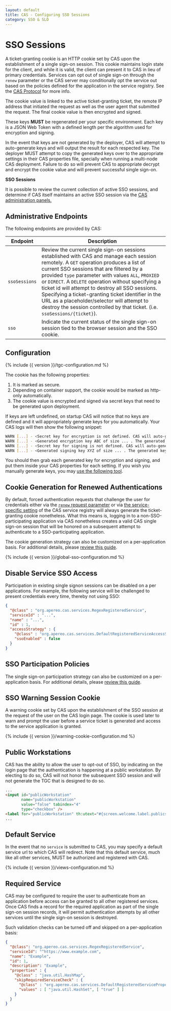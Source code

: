 ```yaml
---
layout: default
title: CAS - Configuring SSO Sessions
category: SSO & SLO
---
```




# SSO Sessions

A ticket-granting cookie is an HTTP cookie set by CAS upon the establishment of a single sign-on session. This cookie maintains login
state for the client, and while it is valid, the client can present it to CAS in lieu of primary credentials.
Services can opt out of single sign-on through the `renew` parameter or the CAS server may conditionally opt the service out
based on the policies defined for the application in the service registry. See the [CAS Protocol](../protocol/CAS-Protocol.html) for more info.

The cookie value is linked to the active ticket-granting ticket, the remote IP address that initiated the request
as well as the user agent that submitted the request. The final cookie value is then encrypted and signed. 

These keys **MUST** be regenerated per your specific environment. Each key
is a JSON Web Token with a defined length per the algorithm used for encryption and signing.

In the event that keys are not generated by the deployer, CAS will attempt to auto-generate keys and will output
the result for each respected key. The deployer MUST attempt to copy the generated keys over to the appropriate
settings in their CAS properties file, specially when running a multi-node CAS deployment. Failure to do so will prevent CAS
to appropriate decrypt and encrypt the cookie value and will prevent successful single sign-on.

<div class="alert alert-info"><strong>SSO Sessions</strong><p>It is possible to review the current collection of active SSO sessions,
and determine if CAS itself maintains an active SSO session via the <a href="../monitoring/Monitoring-Statistics.html">CAS administration panels.</a></p></div>

## Administrative Endpoints

The following endpoints are provided by CAS:
 
| Endpoint                 | Description
|--------------------------|------------------------------------------------
| `ssoSessions`                 | Review the current single sign-on sessions established with CAS and manage each session remotely. A `GET` operation produces a list of current SSO sessions that are filtered by a provided `type` parameter with values `ALL`, `PROXIED` or `DIRECT`. A `DELETE` operation without specifying a ticket id will attempt to destroy all SSO sessions. Specifying a ticket-granting ticket identifier in the URL as a placeholder/selector will attempt to destroy the session controlled by that ticket. (i.e. `ssoSessions/{ticket}`).
| `sso`                         | Indicate the current status of the single sign-on session tied to the browser session and the SSO cookie. 

## Configuration

{% include {{ version }}/tgc-configuration.md %}

The cookie has the following properties:

1. It is marked as secure.
2. Depending on container support, the cookie would be marked as http-only automatically.
3. The cookie value is encrypted and signed via secret keys that need to be generated upon deployment.

If keys are left undefined, on startup CAS will notice that no keys are defined and it will appropriately generate keys for you automatically. Your CAS logs will then show the following snippet:

```bash
WARN [...] - <Secret key for encryption is not defined. CAS will auto-generate the encryption key>
WARN [...] - <Generated encryption key ABC of size ... . The generated key MUST be added to CAS settings.>
WARN [...] - <Secret key for signing is not defined. CAS will auto-generate the signing key>
WARN [...] - <Generated signing key XYZ of size ... . The generated key MUST be added to CAS settings.>
```

You should then grab each generated key for encryption and signing, and put them inside your CAS properties for each setting.
If you wish you manually generate keys, you may [use the following tool](https://github.com/mitreid-connect/json-web-key-generator).

## Cookie Generation for Renewed Authentications

By default, forced authentication requests that challenge the user for credentials
either via the [`renew` request parameter](../protocol/CAS-Protocol.html)
or via [the service-specific setting](../services/Service-Management.html) of
the CAS service registry will always generate the ticket-granting cookie
nonetheless. What this means is, logging in to a non-SSO-participating application
via CAS nonetheless creates a valid CAS single sign-on session that will be honored on a
subsequent attempt to authenticate to a SSO-participating application.

The cookie generation strategy can also be customized on a per-application basis. For additional details, 
please [review this guide](../services/Configuring-Service-SSO-Policy.html).

{% include {{ version }}/global-sso-configuration.md %}

## Disable Service SSO Access

Participation in existing single signon sessions can be disabled on a per applications. For example, 
the following service will be challenged to present credentials every time, thereby not using SSO:

```json
{
  "@class" : "org.apereo.cas.services.RegexRegisteredService",
  "serviceId" : "...",
  "name" : "...",
  "id" : 1,
  "accessStrategy" : {
    "@class" : "org.apereo.cas.services.DefaultRegisteredServiceAccessStrategy",
    "ssoEnabled" : false
  }
}
```

## SSO Participation Policies

The single sign-on participation strategy can also be customized on a per-application basis. For additional details, 
please [review this guide](../services/Configuring-Service-SSO-Policy.html).

## SSO Warning Session Cookie

A warning cookie set by CAS upon the establishment of the SSO session at the request of the user on the CAS login page.
The cookie is used later to warn and prompt the user before a service ticket is generated and access to the service application is granted.

{% include {{ version }}/warning-cookie-configuration.md %}

## Public Workstations

CAS has the ability to allow the user to opt-out of SSO, by indicating on the login page that the authentication
is happening at a public workstation. By electing to do so, CAS will not honor the subsequent SSO session
and will not generate the TGC that is designed to do so.

```html
...
<input id="publicWorkstation"
       name="publicWorkstation"
       value="false" tabindex="4"
       type="checkbox" />
<label for="publicWorkstation" th:utext="#{screen.welcome.label.publicstation}"/>
...
```

## Default Service

In the event that no `service` is submitted to CAS, you may specify a default
service url to which CAS will redirect. Note that this default service, much like
all other services, MUST be authorized and registered with CAS.

{% include {{ version }}/views-configuration.md %}

## Required Service

CAS may be configured to require the user to authenticate from an application before
access can be granted to all other registered services. Once CAS finds a record for the required
application as part of the single sign-on session records, it will permit authentication attempts
by all other services until the single sign-on session is destroyed.

Such validation checks can be turned off and skipped on a per-application basis:

```json
{
  "@class": "org.apereo.cas.services.RegexRegisteredService",
  "serviceId": "^https://www.example.com",
  "name": "Example",
  "id": 1,
  "description": "Example",
  "properties" : {
    "@class" : "java.util.HashMap",
    "skipRequiredServiceCheck" : {
      "@class" : "org.apereo.cas.services.DefaultRegisteredServiceProperty",
      "values" : [ "java.util.HashSet", [ "true" ] ]
    }
  }
}
```
